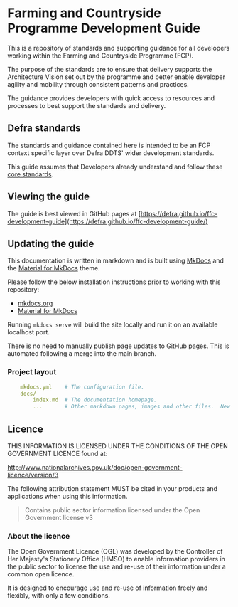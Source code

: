 # Farming and Countryside Programme Development Guide

This is a repository of standards and supporting guidance for all developers working within the Farming and Countryside Programme (FCP).

The purpose of the standards are to ensure that delivery supports the Architecture Vision set out by the programme and better enable developer agility and mobility through consistent patterns and practices.

The guidance provides developers with quick access to resources and processes to best support the standards and delivery.

## Defra standards
The standards and guidance contained here is intended to be an FCP context specific layer over Defra DDTS' wider development standards.

This guide assumes that Developers already understand and follow these [core standards](https://defra.github.io/software-development-standards/).

## Viewing the guide

The guide is best viewed in GitHub pages at [https://defra.github.io/ffc-development-guide](https://defra.github.io/ffc-development-guide/)

## Updating the guide

This documentation is written in markdown and is built using [MkDocs](https://www.mkdocs.org) and the [Material for MkDocs](https://squidfunk.github.io/mkdocs-material/) theme.

Please follow the below installation instructions prior to working with this repository:

- [mkdocs.org](https://www.mkdocs.org)
- [Material for MkDocs](https://squidfunk.github.io/mkdocs-material/)

Running `mkdocs serve` will build the site locally and run it on an available localhost port.

There is no need to manually publish page updates to GitHub pages.  This is automated following a merge into the main branch.

### Project layout

```yaml
    mkdocs.yml    # The configuration file.
    docs/
        index.md  # The documentation homepage.
        ...       # Other markdown pages, images and other files.  New pages must be referenced here
```

## Licence

THIS INFORMATION IS LICENSED UNDER THE CONDITIONS OF THE OPEN GOVERNMENT LICENCE found at:

<http://www.nationalarchives.gov.uk/doc/open-government-licence/version/3>

The following attribution statement MUST be cited in your products and applications when using this information.

> Contains public sector information licensed under the Open Government license v3

### About the licence

The Open Government Licence (OGL) was developed by the Controller of Her Majesty's Stationery Office (HMSO) to enable information providers in the public sector to license the use and re-use of their information under a common open licence.

It is designed to encourage use and re-use of information freely and flexibly, with only a few conditions.
